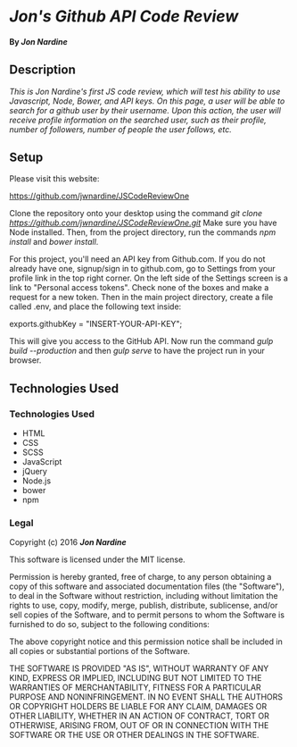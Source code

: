 # _Jon's Github API Code Review_

#### By _**Jon Nardine**_

## Description

_This is Jon Nardine's first JS code review, which will test his ability to use Javascript, Node, Bower, and API keys. On this page, a user will be able to search for a github user by their username. Upon this action, the user will receive profile information on the searched user, such as their profile, number of followers, number of people the user follows, etc._

## Setup

Please visit this website:

https://github.com/jwnardine/JSCodeReviewOne

Clone the repository onto your desktop using the command _git clone https://github.com/jwnardine/JSCodeReviewOne.git_ Make sure you have Node installed. Then, from the project directory, run the commands _npm install_ and _bower install_.

For this project, you'll need an API key from Github.com. If you do not already have one, signup/sign in to github.com, go to Settings from your profile link in the top right corner. On the left side of the Settings screen is a link to "Personal access tokens". Check none of the boxes and make a request for a new token. Then in the main project directory, create a file called .env, and place the following text inside:

exports.githubKey = "INSERT-YOUR-API-KEY";

This will give you access to the GitHub API. Now run the command _gulp build --production_ and then  _gulp serve_ to have the project run in your browser.

## Technologies Used

### Technologies Used
* HTML
* CSS
* SCSS
* JavaScript
* jQuery
* Node.js
* bower
* npm

### Legal

Copyright (c) 2016 **_Jon Nardine_**

This software is licensed under the MIT license.

Permission is hereby granted, free of charge, to any person obtaining a copy
of this software and associated documentation files (the "Software"), to deal
in the Software without restriction, including without limitation the rights
to use, copy, modify, merge, publish, distribute, sublicense, and/or sell
copies of the Software, and to permit persons to whom the Software is
furnished to do so, subject to the following conditions:

The above copyright notice and this permission notice shall be included in
all copies or substantial portions of the Software.

THE SOFTWARE IS PROVIDED "AS IS", WITHOUT WARRANTY OF ANY KIND, EXPRESS OR
IMPLIED, INCLUDING BUT NOT LIMITED TO THE WARRANTIES OF MERCHANTABILITY,
FITNESS FOR A PARTICULAR PURPOSE AND NONINFRINGEMENT. IN NO EVENT SHALL THE
AUTHORS OR COPYRIGHT HOLDERS BE LIABLE FOR ANY CLAIM, DAMAGES OR OTHER
LIABILITY, WHETHER IN AN ACTION OF CONTRACT, TORT OR OTHERWISE, ARISING FROM,
OUT OF OR IN CONNECTION WITH THE SOFTWARE OR THE USE OR OTHER DEALINGS IN
THE SOFTWARE.
